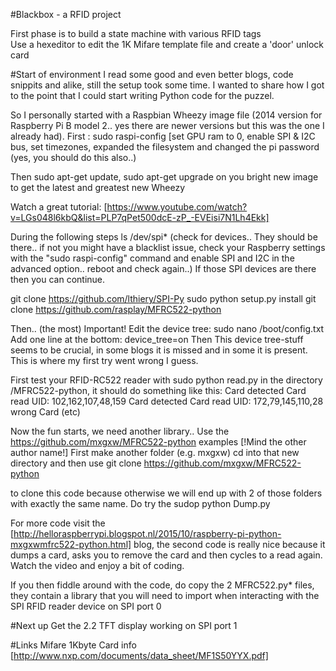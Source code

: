 #Blackbox - a RFID project

First phase is to build a state machine with various RFID tags<br>
Use a hexeditor to edit the 1K Mifare template file and create a 'door' unlock card

#Start of environment
I read some good and even better blogs, code snippits and alike, still the setup took some time.
I wanted to share how I got to the point that I could start writing Python code for the puzzel. <br>

So I personally started with a Raspbian Wheezy image file (2014 version for Raspberry Pi B model 2.. yes there are newer versions but this was the one I already had).
First :  sudo raspi-config        [set GPU ram to 0, enable SPI & I2C bus, set timezones, expanded the filesystem and changed the pi password (yes, you should do this also..)

Then sudo apt-get update, sudo apt-get upgrade on you bright new image to get the latest and greatest new Wheezy

Watch a great tutorial: [https://www.youtube.com/watch?v=LGs048l6kbQ&list=PLP7qPet500dcE-zP_-EVEisi7N1Lh4Ekk]

During the following steps
   ls /dev/spi* (check for devices.. They should be there.. if not you might have a blacklist issue, check your Raspberry settings with the "sudo raspi-config" command and enable SPI and I2C in the advanced option.. reboot and check again..)
   If those SPI devices are there then you can continue.
   
   git clone https://github.com/lthiery/SPI-Py
   sudo python setup.py install
   git clone https://github.com/rasplay/MFRC522-python

Then.. (the most) Important! Edit the device tree:
   sudo nano /boot/config.txt
   Add one line at the bottom:  device_tree=on
Then <Reboot the Pi>
This device tree-stuff seems to be crucial, in some blogs it is missed and in some it is present. This is where my first try went wrong I guess.


First test your RFID-RC522 reader with  sudo python read.py in the directory /MFRC522-python, it should do something like this:
Card detected
Card read UID: 102,162,107,48,159
Card detected
Card read UID: 172,79,145,110,28
wrong Card
(etc)

Now the fun starts, we need another library..
Use the https://github.com/mxgxw/MFRC522-python examples [!Mind the other author name!]
First make another folder (e.g. mxgxw) cd into that new directory and then use 
git clone https://github.com/mxgxw/MFRC522-python

to clone this code because otherwise we will end up with 2 of those folders with exactly the same name.
Do try the sudop python Dump.py

For more code visit  the [http://helloraspberrypi.blogspot.nl/2015/10/raspberry-pi-python-mxgxwmfrc522-python.html] blog, the second code is really nice because it dumps a card, asks you to remove the card and then cycles to a read again. Watch the video and enjoy a bit of coding.

If you then fiddle around with the code, do copy the 2 MFRC522.py* files, they contain a library that you will need to import when interacting with the SPI RFID reader device on SPI port 0

#Next up
Get the 2.2 TFT display working on SPI port 1

#Links
Mifare 1Kbyte Card info [http://www.nxp.com/documents/data_sheet/MF1S50YYX.pdf] 

